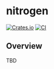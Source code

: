 # nitrogen

[![Crates.io](https://img.shields.io/crates/v/nitrogen.svg)](https://crates.io/crates/nitrogen)
[![CI](https://github.com/CarteraMesh/nitrogen/workflows/test/badge.svg)](https://github.com/CarteraMesh/nitrogen/actions)


## Overview

TBD
